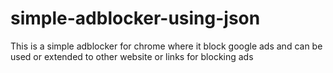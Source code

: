 # simple-adblocker-using-json
This is a simple adblocker for chrome where it block google ads  and can be used or extended to other website or links for blocking ads 
